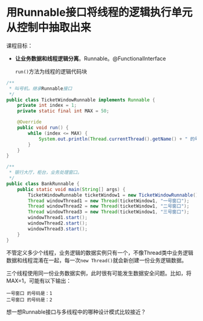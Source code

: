 # 用Runnable接口将线程的逻辑执行单元从控制中抽取出来

课程目标：

- **让业务数据和线程逻辑分离**。Runnable。@FunctionalInterface

  `run()`方法为线程的逻辑代码块

```java
/**
 * 叫号机。继承Runnable接口
 */
public class TicketWindowRunnable implements Runnable {
    private int index = 1;
    private static final int MAX = 50;

    @Override
    public void run() {
        while (index <= MAX) {
            System.out.println(Thread.currentThread().getName() + " 的号码是：" + (index++));
        }
    }
}
```

```java
/**
 * 银行大厅，柜台，业务处理窗口。
 */
public class BankRunnable {
    public static void main(String[] args) {
        TicketWindowRunnable ticketWindow1 = new TicketWindowRunnable();
        Thread windowThread1 = new Thread(ticketWindow1, "一号窗口");
        Thread windowThread2 = new Thread(ticketWindow1, "二号窗口");
        Thread windowThread3 = new Thread(ticketWindow1, "三号窗口");
        windowThread1.start();
        windowThread2.start();
        windowThread3.start();
    }
}
```



不管定义多少个线程，业务逻辑的数据实例只有一个，不像Thread类中业务逻辑数据和线程混淆在一起，每一次`new Thread()`就会新创建一份业务逻辑数据。

三个线程使用同一份业务数据实例，此时很有可能发生数据安全问题。比如，将MAX=1，可能有以下输出：

```shell
一号窗口 的号码是：1
二号窗口 的号码是：2
```



想一想Runnable接口与多线程中的哪种设计模式比较接近？